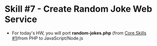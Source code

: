 # Skill #7 - Create Random Joke Web Service


- For today's HW, you will port **random-jokes.php** (from [Core Skills #1](./1-client-tools-and-http-protocol.md))from PHP to JavaScript/Node.js
